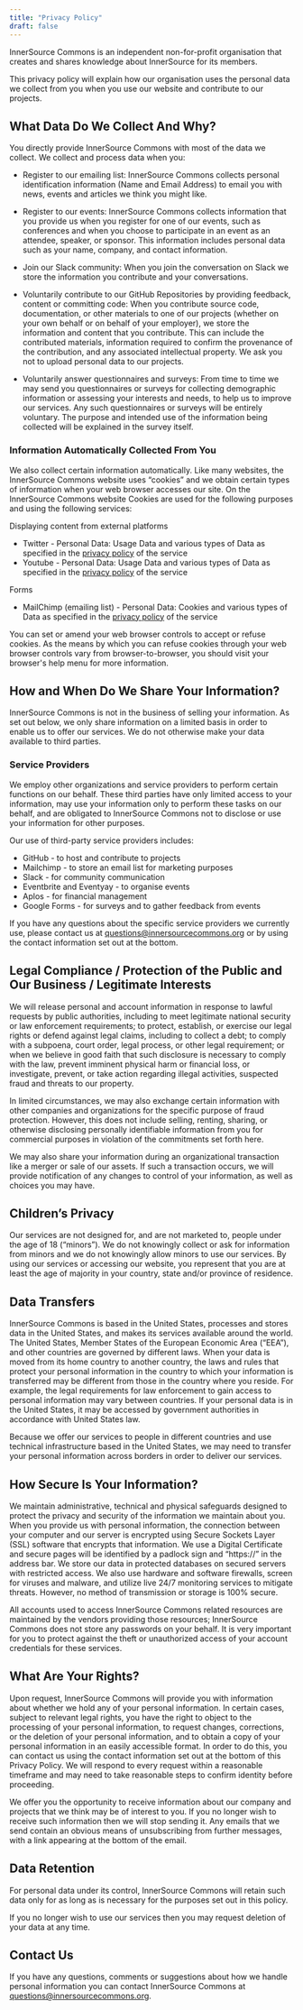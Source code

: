 ```yaml
---
title: "Privacy Policy"
draft: false
---
```


InnerSource Commons is an independent non-for-profit organisation that creates and shares knowledge about InnerSource for its members.

This privacy policy will explain how our organisation uses the personal data we collect from you when you use our website and contribute to our projects.

## What Data Do We Collect And Why?

You directly provide InnerSource Commons with most of the data we collect. We collect and process data when you:

- Register to our emailing list: InnerSource Commons collects personal identification information (Name and Email Address) to email you with news, events and articles we think you might like.

- Register to our events: InnerSource Commons collects information that you provide us when you register for one of our events, such as conferences and when you choose to participate in an event as an attendee, speaker, or sponsor. This information includes personal data such as your name, company, and contact information.

- Join our Slack community: When you join the conversation on Slack we store the information you contribute and your conversations.

- Voluntarily contribute to our GitHub Repositories by providing feedback, content or committing code: When you contribute source code, documentation, or other materials to one of our projects (whether on your own behalf or on behalf of your employer), we store the information and content that you contribute. This can include the contributed materials, information required to confirm the provenance of the contribution, and any associated intellectual property. We ask you not to upload personal data to our projects.

- Voluntarily answer questionnaires and surveys: From time to time we may send you questionnaires or surveys for collecting demographic information or assessing your interests and needs, to help us to improve our services. Any such questionnaires or surveys will be entirely voluntary. The purpose and intended use of the information being collected will be explained in the survey itself.

### Information Automatically Collected From You

We also collect certain information automatically. Like many websites, the InnerSource Commons  website uses “cookies” and we obtain certain types of information when your web browser accesses our site. On the InnerSource Commons website Cookies are used for the following purposes and using the following services:

Displaying content from external platforms

- Twitter - Personal Data: Usage Data and various types of Data as specified in the [privacy policy](https://twitter.com/en/privacy) of the service
- Youtube - Personal Data: Usage Data and various types of Data as specified in the [privacy policy](https://policies.google.com/privacy) of the service

Forms

- MailChimp (emailing list) - Personal Data: Cookies and various types of Data as specified in the [privacy policy](https://mailchimp.com/legal/privacy/) of the service

You can set or amend your web browser controls to accept or refuse cookies. As the means by which you can refuse cookies through your web browser controls vary from browser-to-browser, you should visit your browser's help menu for more information.

## How and When Do We Share Your Information?

InnerSource Commons is not in the business of selling your information. As set out below, we only share information on a limited basis in order to enable us to offer our services. We do not otherwise make your data available to third parties.

### Service Providers

We employ other organizations and service providers to perform certain functions on our behalf. These third parties have only limited access to your information, may use your information only to perform these tasks on our behalf, and are obligated to InnerSource Commons not to disclose or use your information for other purposes.

Our use of third-party service providers includes:
- GitHub - to host and contribute to projects
- Mailchimp - to store an email list for marketing purposes
- Slack - for community communication
- Eventbrite and Eventyay - to organise events
- Aplos - for financial management
- Google Forms - for surveys and to gather feedback from events

If you have any questions about the specific service providers we currently use, please contact us at questions@innersourcecommons.org or by using the contact information set out at the bottom.

## Legal Compliance / Protection of the Public and Our Business / Legitimate Interests

We will release personal and account information in response to lawful requests by public authorities, including to meet legitimate national security or law enforcement requirements; to protect, establish, or exercise our legal rights or defend against legal claims, including to collect a debt; to comply with a subpoena, court order, legal process, or other legal requirement; or when we believe in good faith that such disclosure is necessary to comply with the law, prevent imminent physical harm or financial loss, or investigate, prevent, or take action regarding illegal activities, suspected fraud and threats to our property.

In limited circumstances, we may also exchange certain information with other companies and organizations for the specific purpose of fraud protection. However, this does not include selling, renting, sharing, or otherwise disclosing personally identifiable information from you for commercial purposes in violation of the commitments set forth here.

We may also share your information during an organizational transaction like a merger or sale of our assets. If such a transaction occurs, we will provide notification of any changes to control of your information, as well as choices you may have.

## Children’s Privacy

Our services are not designed for, and are not marketed to, people under the age of 18 (“minors”). We do not knowingly collect or ask for information from minors and we do not knowingly allow minors to use our services. By using our services or accessing our website, you represent that you are at least the age of majority in your country, state and/or province of residence.

## Data Transfers

InnerSource Commons is based in the United States, processes and stores data in the United States, and makes its services available around the world. The United States, Member States of the European Economic Area (“EEA”), and other countries are governed by different laws. When your data is moved from its home country to another country, the laws and rules that protect your personal information in the country to which your information is transferred may be different from those in the country where you reside. For example, the legal requirements for law enforcement to gain access to personal information may vary between countries. If your personal data is in the United States, it may be accessed by government authorities in accordance with United States law.

Because we offer our services to people in different countries and use technical infrastructure based in the United States, we may need to transfer your personal information across borders in order to deliver our services.

## How Secure Is Your Information?

We maintain administrative, technical and physical safeguards designed to protect the privacy and security of the information we maintain about you. When you provide us with personal information, the connection between your computer and our server is encrypted using Secure Sockets Layer (SSL) software that encrypts that information. We use a Digital Certificate and secure pages will be identified by a padlock sign and “https://” in the address bar. We store our data in protected databases on secured servers with restricted access. We also use hardware and software firewalls, screen for viruses and malware, and utilize live 24/7 monitoring services to mitigate threats. However, no method of transmission or storage is 100% secure.

All accounts used to access InnerSource Commons related resources are maintained by the vendors providing those resources; InnerSource Commons does not store any passwords on your behalf. It is very important for you to protect against the theft or unauthorized access of your account credentials for these services.

## What Are Your Rights?

Upon request, InnerSource Commons will provide you with information about whether we hold any of your personal information. In certain cases, subject to relevant legal rights, you have the right to object to the processing of your personal information, to request changes, corrections, or the deletion of your personal information, and to obtain a copy of your personal information in an easily accessible format. In order to do this, you can contact us using the contact information set out at the bottom of this Privacy Policy. We will respond to every request within a reasonable timeframe and may need to take reasonable steps to confirm identity before proceeding.

We offer you the opportunity to receive information about our company and projects that we think may be of interest to you. If you no longer wish to receive such information then we will stop sending it. Any emails that we send contain an obvious means of unsubscribing from further messages, with a link appearing at the bottom of the email.

## Data Retention

For personal data under its control, InnerSource Commons will retain such data only for as long as is necessary for the purposes set out in this policy.

If you no longer wish to use our services then you may request deletion of your data at any time.

## Contact Us

If you have any questions, comments or suggestions about how we handle personal information you can contact InnerSource Commons at questions@innersourcecommons.org.
